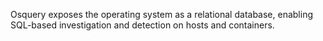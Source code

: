 Osquery exposes the operating system as a relational database, enabling SQL-based investigation and detection on hosts and containers.
